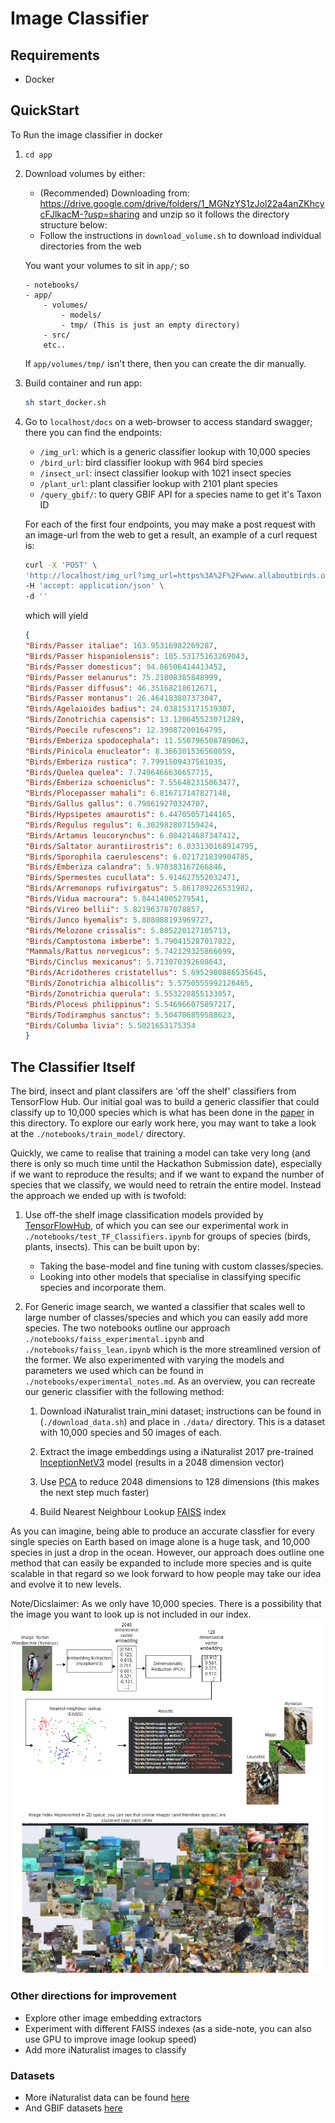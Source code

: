 # Image Classifier

## Requirements

- Docker

## QuickStart

To Run the image classifier in docker

1. `cd app`
2. Download volumes by either:
    - (Recommended) Downloading from: <https://drive.google.com/drive/folders/1_MGNzYS1zJol22a4anZKhcycFJlkacM-?usp=sharing>
    and unzip so it follows the directory structure below:
    - Follow the instructions in `download_volume.sh` to download individual directories from the web

    You want your volumes to sit in `app/`; so

    ```dir
    - notebooks/
    - app/
        - volumes/
            - models/
            - tmp/ (This is just an empty directory)
        - src/
        etc..
    ```

    If `app/volumes/tmp/` isn't there, then you can create the dir manually.

3. Build container and run app:

    ```sh
    sh start_docker.sh
    ```

4. Go to `localhost/docs` on a web-browser to access standard swagger; there you can find the endpoints:
    - `/img_url`: which is a generic classifier lookup with 10,000 species
    - `/bird_url`: bird classifier lookup with 964 bird species
    - `/insect_url`: insect classifier lookup with 1021 insect species
    - `/plant_url`: plant classifier lookup with 2101 plant species
    - `/query_gbif/`: to query GBIF API for a species name to get it's Taxon ID

    For each of the first four endpoints, you may make a post request with an image-url from the web to get a result, an example of a curl request is:

    ```sh
    curl -X 'POST' \
    'http://localhost/img_url?img_url=https%3A%2F%2Fwww.allaboutbirds.org%2Fguide%2Fassets%2Fphoto%2F305880301-480px.jpg' \
    -H 'accept: application/json' \
    -d ''
    ```

    which will yield

    ```json
    {
    "Birds/Passer italiae": 163.95316982269287,
    "Birds/Passer hispaniolensis": 105.53175163269043,
    "Birds/Passer domesticus": 94.86506414413452,
    "Birds/Passer melanurus": 75.21808385848999,
    "Birds/Passer diffusus": 46.35168218612671,
    "Birds/Passer montanus": 26.464183807373047,
    "Birds/Agelaioides badius": 24.038153171539307,
    "Birds/Zonotrichia capensis": 13.120645523071289,
    "Birds/Poecile rufescens": 12.39087200164795,
    "Birds/Emberiza spodocephala": 11.550796508789062,
    "Birds/Pinicola enucleator": 8.366301536560059,
    "Birds/Emberiza rustica": 7.7991509437561035,
    "Birds/Quelea quelea": 7.7496466636657715,
    "Birds/Emberiza schoeniclus": 7.556482315063477,
    "Birds/Plocepasser mahali": 6.816717147827148,
    "Birds/Gallus gallus": 6.798619270324707,
    "Birds/Hypsipetes amaurotis": 6.44705057144165,
    "Birds/Regulus regulus": 6.302982807159424,
    "Birds/Artamus leucorynchus": 6.084214687347412,
    "Birds/Saltator aurantiirostris": 6.033130168914795,
    "Birds/Sporophila caerulescens": 6.021721839904785,
    "Birds/Emberiza calandra": 5.970383167266846,
    "Birds/Spermestes cucullata": 5.914627552032471,
    "Birds/Arremonops rufivirgatus": 5.861789226531982,
    "Birds/Vidua macroura": 5.84414005279541,
    "Birds/Vireo bellii": 5.821963787078857,
    "Birds/Junco hyemalis": 5.808008193969727,
    "Birds/Melozone crissalis": 5.805220127105713,
    "Birds/Camptostoma imberbe": 5.790415287017822,
    "Mammals/Rattus norvegicus": 5.742129325866699,
    "Birds/Cinclus mexicanus": 5.713070392608643,
    "Birds/Acridotheres cristatellus": 5.6952900886535645,
    "Birds/Zonotrichia albicollis": 5.5750555992126465,
    "Birds/Zonotrichia querula": 5.553228855133057,
    "Birds/Ploceus philippinus": 5.546966075897217,
    "Birds/Todiramphus sanctus": 5.504706859588623,
    "Birds/Columba livia": 5.5021653175354
    }
    ```

## The Classifier Itself

The bird, insect and plant classifers are 'off the shelf' classifiers from TensorFlow Hub. Our initial goal was to build a generic classifier that could classify up to 10,000 species which is what has been done in the [paper](2017_kaggle_paper.pdf) in this directory. To explore our early work here, you may want to take a look at the `./notebooks/train_model/` directory.

Quickly, we came to realise that training a model can take very long (and there is only so much time until the Hackathon Submission date), especially if we want to reproduce the results; and if we want to expand the number of species that we classify, we would need to retrain the entire model. Instead the approach we ended up with is twofold:

1. Use off-the shelf image classification models provided by [TensorFlowHub](https://www.tensorflow.org/hub), of which you can see our experimental work in `./notebooks/test_TF_Classifiers.ipynb` for groups of species (birds, plants, insects). This can be built upon by:
    - Taking the base-model and fine tuning with custom classes/species.
    - Looking into other models that specialise in classifying specific species and incorporate them.
2. For Generic image search, we wanted a classifier that scales well to large number of classes/species and which you can easily add more species. The two notebooks outline our approach `./notebooks/faiss_experimental.ipynb` and `./notebooks/faiss_lean.ipynb` which is the more streamlined version of the former. We also experimented with varying the models and parameters we used which can be found in `./notebooks/experimental_notes.md`. As an overview, you can recreate our generic classifier with the following method:

    1. Download iNaturalist train_mini dataset; instructions can be found in (`./download_data.sh`) and place in `./data/` directory. This is a dataset with 10,000 species and 50 images of each.

    2. Extract the image embeddings using a iNaturalist 2017 pre-trained [InceptionNetV3](https://tfhub.dev/google/inaturalist/inception_v3/feature_vector/5) model (results in a 2048 dimension vector)

    3. Use [PCA](https://scikit-learn.org/stable/modules/generated/sklearn.decomposition.PCA.html) to reduce 2048 dimensions to 128 dimensions (this makes the next step much faster)

    4. Build Nearest Neighbour Lookup [FAISS](https://github.com/facebookresearch/faiss) index

As you can imagine, being able to produce an accurate classfier for every single species on Earth based on image alone is a huge task, and 10,000 species in just a drop in the ocean. However, our approach does outline one method that can easily be expanded to include more species and is quite scalable in that regard so we look forward to how people may take our idea and evolve it to new levels.

Note/Dicslaimer: As we only have 10,000 species. There is a possibility that the image you want to look up is not included in our index.
![alt text](./image-lookup.png)

### Other directions for improvement

- Explore other image embedding extractors
- Experiment with different FAISS indexes (as a side-note, you can also use GPU to improve image lookup speed)
- Add more iNaturalist images to classify

### Datasets

- More iNaturalist data can be found [here](https://github.com/inaturalist/inaturalist-open-data/tree/documentation/Metadata)
- And GBIF datasets [here](https://www.gbif.org/dataset/search)
